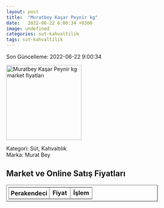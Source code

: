 ```yaml
---
layout: post
title:  "Muratbey Kaşar Peynir kg"
date:   2022-06-22 6:00:34 +0300
image: undefined
categories: sut-kahvaltilik
tags: sut-kahvaltilik
---
```


Son Güncelleme: 2022-06-22 9:00:34

<img src="undefined" width="200" alt="Muratbey Kaşar Peynir kg market fiyatları" />

Kategori: Süt, Kahvaltılık
<br />
Marka: Murat Bey

<h2>Market ve Online Satış Fiyatları</h2>

<table border="1" style="padding: 5px;width:80%;">
  <tr>
    <td style="padding: 5px;"><strong>Perakendeci</strong></td>
    <td><strong>Fiyat</strong></td>
    <td><strong>İşlem</strong></td>
  </tr>
  
</table>
